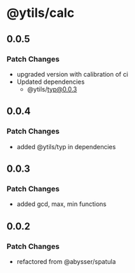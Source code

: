 # @ytils/calc

## 0.0.5

### Patch Changes

-   upgraded version with calibration of ci
-   Updated dependencies
    -   @ytils/typ@0.0.3

## 0.0.4

### Patch Changes

-   added @ytils/typ in dependencies

## 0.0.3

### Patch Changes

-   added gcd, max, min functions

## 0.0.2

### Patch Changes

-   refactored from @abysser/spatula

